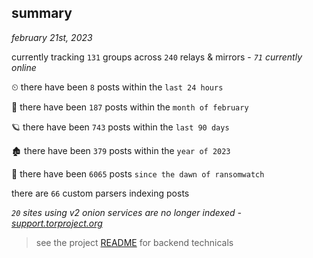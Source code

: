 
## summary
_february 21st, 2023_

currently tracking `131` groups across `240` relays & mirrors - _`71` currently online_

⏲ there have been `8` posts within the `last 24 hours`

🦈 there have been `187` posts within the `month of february`

🪐 there have been `743` posts within the `last 90 days`

🏚 there have been `379` posts within the `year of 2023`

🦕 there have been `6065` posts `since the dawn of ransomwatch`

there are `66` custom parsers indexing posts

_`20` sites using v2 onion services are no longer indexed - [support.torproject.org](https://support.torproject.org/onionservices/v2-deprecation/)_

> see the project [README](https://github.com/joshhighet/ransomwatch#ransomwatch--) for backend technicals
